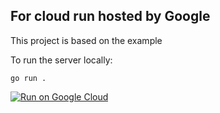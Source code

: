 For cloud run hosted by Google
---------------------------------

This project is based on the example

To run the server locally:

```
go run .
```

[![Run on Google Cloud](https://deploy.cloud.run/button.svg)](https://deploy.cloud.run)
